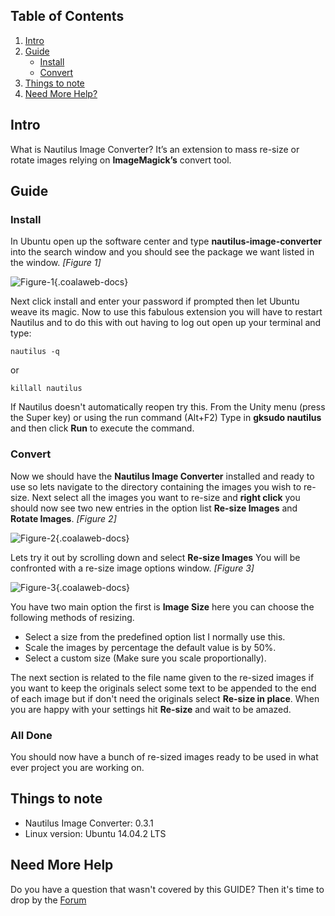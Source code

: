 ## Table of Contents

1.  [Intro](#intro)
2.  [Guide](#guide)
    -   [Install](#install)
    -   [Convert](#convert)
5.  [Things to note](#notes)
6.  [Need More Help?](#more-help)

## <a name="intro"></a>Intro

What is Nautilus Image Converter? It’s an extension to mass re-size or rotate images relying on **ImageMagick’s** convert tool. 

## <a name="guide"></a>Guide

### <a name="install"></a>Install
In Ubuntu open up the software center and type **nautilus-image-converter** into the search window and you should see the package we want listed in the window. *\[Figure 1\]*

![Figure-1](https://d1tgoab1lhw0tx.cloudfront.net/images/docs/ubuntu/bulk-image-resize/bulk-image-resize-1.png "Figure-1"){.coalaweb-docs}

Next click install and enter your password if prompted then let Ubuntu weave its magic. Now to use this fabulous extension you will have to restart Nautilus and to do this with out having to log out open up your terminal and type:

    nautilus -q

or

    killall nautilus

If Nautilus doesn't automatically reopen try this. From the Unity menu (press the Super key) or using the run command (Alt+F2) Type in **gksudo nautilus** and then click **Run** to execute the command.

### <a name="convert"></a>Convert

Now we should have the **Nautilus Image Converter** installed and ready to use so lets navigate to the directory containing the images you wish to re-size. Next select all the images you want to re-size and **right click** you should now see two new entries in the option list **Re-size Images** and **Rotate Images**. *\[Figure 2\]*

![Figure-2](https://d1tgoab1lhw0tx.cloudfront.net/images/docs/ubuntu/bulk-image-resize/bulk-image-resize-2.png "Figure-2"){.coalaweb-docs}

Lets try it out by scrolling down and select **Re-size Images** You will be confronted with a re-size image options window. *\[Figure 3\]*

![Figure-3](https://d1tgoab1lhw0tx.cloudfront.net/images/docs/ubuntu/bulk-image-resize/bulk-image-resize-3.png "Figure-3"){.coalaweb-docs}

You have two main option the first is **Image Size** here you can choose the following methods of resizing.

-   Select a size from the predefined option list I normally use this.
-   Scale the images by percentage the default value is by 50%.
-   Select a custom size (Make sure you scale proportionally).

The next section is related to the file name given to the re-sized images if you want to keep the originals select some text to be appended to the end of each image but if don't need the originals select **Re-size in place**. When you are happy with your settings hit **Re-size** and wait to be amazed.

### All Done

You should now have a bunch of re-sized images ready to be used in what ever project you are working on.

## <a name="notes"></a>Things to note

-   Nautilus Image Converter: 0.3.1
-   Linux version: Ubuntu 14.04.2 LTS

## <a name="more-help"></a>Need More Help

<div class="uk-alert">Do you have a question that wasn't covered by this GUIDE? Then it's time to drop by the <a href="http://coalaweb.com/forum/index" target="_self">Forum</a></div>